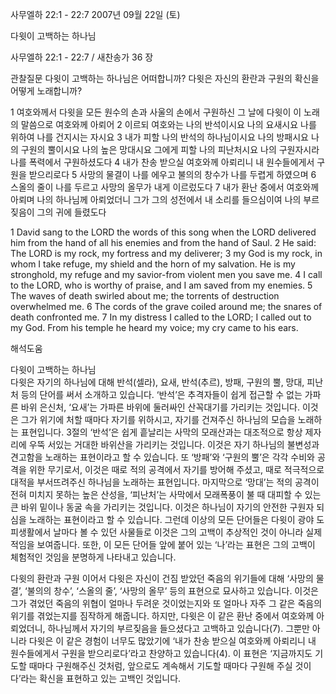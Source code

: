 사무엘하 22:1 - 22:7 
2007년 09월 22일 (토)

다윗이 고백하는 하나님



사무엘하 22:1 - 22:7 / 새찬송가 36 장


관찰질문
다윗이 고백하는 하나님은 어떠합니까? 
다윗은 자신의 환란과 구원의 확신을 어떻게 노래합니까? 

1 여호와께서 다윗을 모든 원수의 손과 사울의 손에서 구원하신 그 날에 다윗이 이 노래의 말씀으로 여호와께 아뢰어 2 이르되 여호와는 나의 반석이시요 나의 요새시요 나를 위하여 나를 건지시는 자시요 3 내가 피할 나의 반석의 하나님이시요 나의 방패시요 나의 구원의 뿔이시요 나의 높은 망대시요 그에게 피할 나의 피난처시요 나의 구원자시라 나를 폭력에서 구원하셨도다 4 내가 찬송 받으실 여호와께 아뢰리니 내 원수들에게서 구원을 받으리로다 5 사망의 물결이 나를 에우고 불의의 창수가 나를 두렵게 하였으며 6 스올의 줄이 나를 두르고 사망의 올무가 내게 이르렀도다 7 내가 환난 중에서 여호와께 아뢰며 나의 하나님께 아뢰었더니 그가 그의 성전에서 내 소리를 들으심이여 나의 부르짖음이 그의 귀에 들렸도다  

1 David sang to the LORD the words of this song when the LORD delivered him from the hand of all his enemies and from the hand of Saul. 2 He said: The LORD is my rock, my fortress and my deliverer; 3 my God is my rock, in whom I take refuge, my shield and the horn of my salvation. He is my stronghold, my refuge and my savior-from violent men you save me. 4 I call to the LORD, who is worthy of praise, and I am saved from my enemies. 5 The waves of death swirled about me; the torrents of destruction overwhelmed me. 6 The cords of the grave coiled around me; the snares of death confronted me. 7 In my distress I called to the LORD; I called out to my God. From his temple he heard my voice; my cry came to his ears.

해석도움





다윗이 고백하는 하나님  
다윗은 자기의 하나님에 대해 반석(셀라), 요새, 반석(추르), 방패, 구원의 뿔, 망대, 피난처 등의 단어를 써서 소개하고 있습니다. ‘반석’은 추격자들이 쉽게 접근할 수 없는 가파른 바위 은신처, ‘요새’는 가파른 바위에 둘러싸인 산꼭대기를 가리키는 것입니다. 이것은 그가 위기에 처할 때마다 자기를 위하시고, 자기를 건져주신 하나님의 모습을 노래하는 표현입니다. 3절의 ‘반석’은 쉽게 흩날리는 사막의 모래산과는 대조적으로 항상 제자리에 우뚝 서있는 거대한 바위산을 가리키는 것입니다. 이것은 자기 하나님의 불변성과 견고함을 노래하는 표현이라고 할 수 있습니다. 또 ‘방패’와 ‘구원의 뿔’은 각각 수비와 공격을 위한 무기로서, 이것은 때로 적의 공격에서 자기를 방어해 주셨고, 때로 적극적으로 대적을 부서뜨려주신 하나님을 노래하는 표현입니다. 마지막으로 ‘망대’는 적의 공격이 전혀 미치지 못하는 높은 산성을, ‘피난처’는 사막에서 모래폭풍이 불 때 대피할 수 있는 큰 바위 밑이나 동굴 속을 가리키는 것입니다. 이것은 하나님이 자기의 안전한 구원자 되심을 노래하는 표현이라고 할 수 있습니다. 그런데 이상의 모든 단어들은 다윗이 광야 도피생활에서 날마다 볼 수 있던 사물들로 이것은 그의 고백이 추상적인 것이 아니라 실제적임을 보여줍니다. 또한, 이 모든 단어들 앞에 붙어 있는 ‘나’라는 표현은 그의 고백이 체험적인 것임을 분명하게 나타내고 있습니다.           

다윗의 환란과 구원 
이어서 다윗은 자신이 건짐 받았던 죽음의 위기들에 대해 ‘사망의 물결’, ‘불의의 창수’, ‘스올의 줄’, ‘사망의 올무’ 등의 표현으로 묘사하고 있습니다. 이것은 그가 겪었던 죽음의 위협이 얼마나 두려운 것이었는지와 또 얼마나 자주 그 같은 죽음의 위기를 겪었는지를 짐작하게 해줍니다. 하지만, 다윗은 이 같은 환난 중에서 여호와께 아뢰었더니, 하나님께서 자기의 부르짖음을 들으셨다고 고백하고 있습니다(7). 그뿐만 아니라 다윗은 이 같은 경험이 너무도 많았기에 ‘내가 찬송 받으실 여호와께 아뢰리니 내 원수들에게서 구원을 받으리로다’라고 찬양하고 있습니다(4). 이 표현은 ‘지금까지도 기도할 때마다 구원해주신 것처럼, 앞으로도 계속해서 기도할 때마다 구원해 주실 것이다’라는 확신을 표현하고 있는 고백인 것입니다.